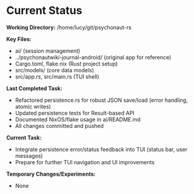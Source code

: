 # Current Status

**Working Directory:** /home/lucy/git/psychonaut-rs

**Key Files:**
- ai/ (session management)
- ../psychonautwiki-journal-android/ (original app for reference)
- Cargo.toml, flake.nix (Rust project setup)
- src/models/ (core data models)
- src/app.rs, src/main.rs (TUI shell)

**Last Completed Task:**
- Refactored persistence.rs for robust JSON save/load (error handling, atomic writes)
- Updated persistence tests for Result-based API
- Documented NixOS/flake usage in ai/README.md
- All changes committed and pushed

**Current Task:**
- Integrate persistence error/status feedback into TUI (status bar, user messages)
- Prepare for further TUI navigation and UI improvements

**Temporary Changes/Experiments:**
- None
